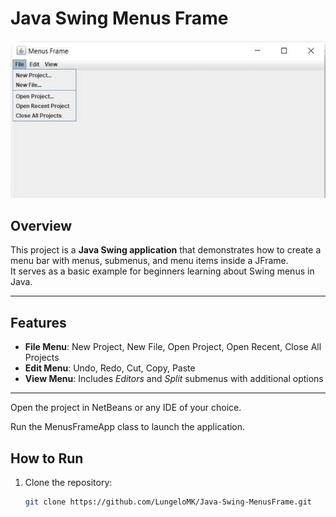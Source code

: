 # Java Swing Menus Frame

![App Screenshot](images/view2.png)

##  Overview
This project is a **Java Swing application** that demonstrates how to create a menu bar with menus, submenus, and menu items inside a JFrame.  
It serves as a basic example for beginners learning about Swing menus in Java.

---

##  Features
- **File Menu**: New Project, New File, Open Project, Open Recent, Close All Projects  
- **Edit Menu**: Undo, Redo, Cut, Copy, Paste  
- **View Menu**: Includes *Editors* and *Split* submenus with additional options  

---


Open the project in NetBeans or any IDE of your choice.

Run the MenusFrameApp class to launch the application.

##  How to Run
1. Clone the repository:
   ```bash
   git clone https://github.com/LungeloMK/Java-Swing-MenusFrame.git
